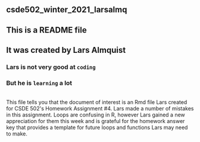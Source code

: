 ## csde502_winter_2021_larsalmq

## This is a README file
## It was created by Lars Almquist
### Lars is not very good at `coding`
### But he is `learning` a lot

<br>
This file tells you that the document of interest is an Rmd file Lars created for CSDE 502's Homework Assignment #4. 
Lars made a number of mistakes in this assignment. 
Loops are confusing in R, however Lars gained a new appreciation for them this week and is grateful for the homework answer key that provides a template for future loops and functions Lars may need to make.

